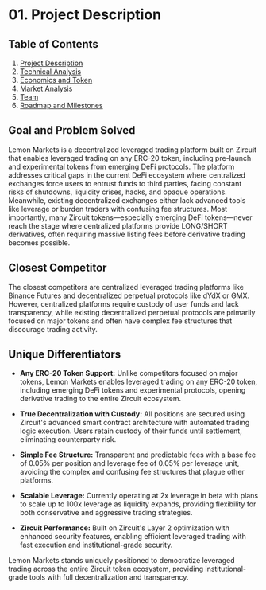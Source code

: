 # 01. Project Description

## Table of Contents

1. [Project Description](01-project-description.md)
2. [Technical Analysis](02-technical-analysis.md)
3. [Economics and Token](03-economics-and-token.md)
4. [Market Analysis](04-market-analysis.md)
5. [Team](05-team.md)
6. [Roadmap and Milestones](06-roadmap-and-milestones.md)

## **Goal and Problem Solved**

Lemon Markets is a decentralized leveraged trading platform built on Zircuit that enables leveraged trading on any ERC-20 token, including pre-launch and experimental tokens from emerging DeFi protocols. The platform addresses critical gaps in the current DeFi ecosystem where centralized exchanges force users to entrust funds to third parties, facing constant risks of shutdowns, liquidity crises, hacks, and opaque operations. Meanwhile, existing decentralized exchanges either lack advanced tools like leverage or burden traders with confusing fee structures. Most importantly, many Zircuit tokens—especially emerging DeFi tokens—never reach the stage where centralized platforms provide LONG/SHORT derivatives, often requiring massive listing fees before derivative trading becomes possible.

## **Closest Competitor**

The closest competitors are centralized leveraged trading platforms like Binance Futures and decentralized perpetual protocols like dYdX or GMX. However, centralized platforms require custody of user funds and lack transparency, while existing decentralized perpetual protocols are primarily focused on major tokens and often have complex fee structures that discourage trading activity.

## **Unique Differentiators**

* **Any ERC-20 Token Support:** Unlike competitors focused on major tokens, Lemon Markets enables leveraged trading on any ERC-20 token, including emerging DeFi tokens and experimental protocols, opening derivative trading to the entire Zircuit ecosystem.

* **True Decentralization with Custody:** All positions are secured using Zircuit's advanced smart contract architecture with automated trading logic execution. Users retain custody of their funds until settlement, eliminating counterparty risk.

* **Simple Fee Structure:** Transparent and predictable fees with a base fee of 0.05% per position and leverage fee of 0.05% per leverage unit, avoiding the complex and confusing fee structures that plague other platforms.

* **Scalable Leverage:** Currently operating at 2x leverage in beta with plans to scale up to 100x leverage as liquidity expands, providing flexibility for both conservative and aggressive trading strategies.

* **Zircuit Performance:** Built on Zircuit's Layer 2 optimization with enhanced security features, enabling efficient leveraged trading with fast execution and institutional-grade security.

Lemon Markets stands uniquely positioned to democratize leveraged trading across the entire Zircuit token ecosystem, providing institutional-grade tools with full decentralization and transparency.
